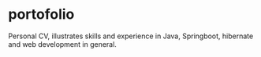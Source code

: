 # portofolio
Personal CV, illustrates skills and experience in Java, Springboot, hibernate and web development in general.
